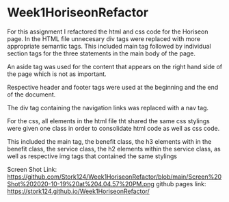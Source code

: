 # Week1HoriseonRefactor

For this assignment I refactored the html and css code for the Horiseon page. In the HTML file unnecesary div tags were replaced with more appropriate semantic tags. This included main tag followed by individual section tags for the three statements in the main body of the page.

An aside tag was used for the content that appears on the right hand side of the page which is not as important.

Respective header and footer tags were used at the beginning and the end of the document.

The div tag containing the navigation links was replaced with a nav tag.

For the css, all elements in the html file tht shared the same css stylings were given one class in order to consolidate html code as well as css code.

This included the main tag, the benefit class, the h3 elements with in the benefit class, the service class, the h2 elements within the service class, as well as respective img tags that contained the same stylings

Screen Shot Link: https://github.com/Stork124/Week1HoriseonRefactor/blob/main/Screen%20Shot%202020-10-19%20at%204.04.57%20PM.png
github pages link: https://stork124.github.io/Week1HoriseonRefactor/
